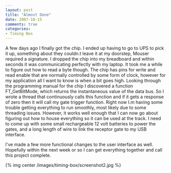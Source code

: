 ```yaml
---
layout: post
title: "Almost Done"
date: 2007-10-15
comments: true
categories:
- Timing Box
---
```


A few days ago I finally got the chip. I ended up having to go to UPS to pick it up, something about they couldn.t leave it at my doorstep, Mouser required a signature. I dropped the chip into my breadboard and within seconds it was communicating perfectly with my laptop. It took me a while to figure out how to read a byte though. The chip has pins for write and read enable that are normally controlled by some form of clock, however for my application all I want to know is when a bit goes high. Looking through the programming manual for the chip I discovered a function FT_GetBitMode, which returns the instantaneous value of the data bus. So I wrote a thread that continuously calls this function and if it gets a response of zero then it will call my gate trigger function. Right now I.m having some trouble getting everything to run smoothly, most likely due to some threading issues. However, it works well enough that I can now go about figuring out how to house everything so it can be used at the track. I need to come up with some small rechargeable 12 volt batteries to power the gates, and a long length of wire to link the receptor gate to my USB interface.

I've made a few more functional changes to the user interface as well. Hopefully within the next week or so I can get everything together and call this project complete.

{% img center /images/timing-box/screenshot2.jpg %}


